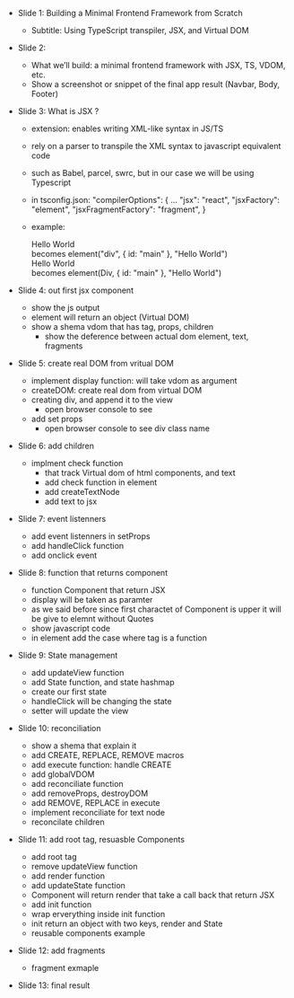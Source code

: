 + Slide 1: Building a Minimal Frontend Framework from Scratch
   + Subtitle: Using TypeScript transpiler, JSX, and Virtual DOM

+ Slide 2:
   + What we’ll build: a minimal frontend framework with JSX, TS, VDOM, etc.
   + Show a screenshot or snippet of the final app result (Navbar, Body, Footer)


+ Slide 3: What is JSX ?
   + extension: enables writing XML-like syntax in JS/TS
   + rely on a parser to transpile the XML syntax to javascript equivalent code
   + such as Babel, parcel, swrc, but in our case we will be using Typescript
   + in tsconfig.json:
      "compilerOptions": {
         ...
         "jsx": "react",
         "jsxFactory": "element",
         "jsxFragmentFactory": "fragment",
      }
   + example:
      <div id="main">Hello World</div>
      becomes element("div", { id: "main" }, "Hello World")

      <Div id="main">Hello World</Div>
      becomes element(Div, { id: "main" }, "Hello World")
   
   
+ Slide 4: out first jsx component
   + show the js output
   + element will return an object (Virtual DOM)
   + show a shema vdom that has tag, props, children
      + show the deference between actual dom element, text, fragments

+ Slide 5: create real DOM from  vritual DOM
   + implement display function: will take vdom as argument
   + createDOM: create real dom from virtual DOM
   + creating div, and append it to the view
      + open browser console to see
   + add set props
      + open browser console to see div class name

+ Slide 6: add children
   + implment check function
      + that track Virtual dom of html components, and text
      + add check function in element
      + add createTextNode
      + add text to jsx

+ Slide 7: event listenners
   + add event listenners in setProps
   + add handleClick function
   + add onclick event

+ Slide 8: function that returns component
   + function Component that return JSX
   + display will be taken <Component/> as paramter
   + as we said before since first charactet of Component is upper it will be give to elemnt without Quotes
   + show javascript code
   + in element add the case where tag is a function

+ Slide 9: State management
   + add updateView function
   + add State function, and state hashmap
   + create our first state
   + handleClick will be changing the state
   + setter will update the view

+ Slide 10: reconciliation
   + show a shema that explain it
   + add CREATE, REPLACE, REMOVE macros
   + add execute function: handle CREATE
   + add globalVDOM
   + add reconciliate function
   + add removeProps, destroyDOM
   + add REMOVE, REPLACE in execute
   + implement reconciliate for text node
   + reconcilate children

+ Slide 11: add root tag, resuasble Components
   + add root tag
   + remove updateView function
   + add render function
   + add updateState function
   + Component will return render that take a call back that return JSX
   + add init function
   + wrap erverything inside init function
   + init return an object with two keys, render and State
   + reusable components example

+ Slide 12: add fragments
   + fragment exmaple

+ Slide 13: final result
